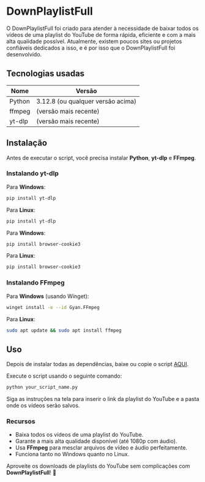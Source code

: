 # DownPlaylistFull

O DownPlaylistFull foi criado para atender à necessidade de baixar todos os vídeos de uma playlist do YouTube de forma rápida, eficiente e com a mais alta qualidade possível. Atualmente, existem poucos sites ou projetos confiáveis ​​dedicados a isso, e é por isso que o DownPlaylistFull foi desenvolvido.

## Tecnologias usadas

| Nome | Versão |
|---------|---------|
| Python | 3.12.8 (ou qualquer versão acima) |
| ffmpeg | (versão mais recente) |
| yt-dlp | (versão mais recente) |

## Instalação

Antes de executar o script, você precisa instalar **Python**, **yt-dlp** e **FFmpeg**.

### Instalando yt-dlp

Para **Windows**:

```sh
pip install yt-dlp

```

Para **Linux**:

```sh
pip install yt-dlp

```
Para **Windows**:

```sh
pip install browser-cookie3

```

Para **Linux**:

```sh
pip install browser-cookie3

```
### Instalando FFmpeg

Para **Windows** (usando Winget):

```sh
winget install -e --id Gyan.FFmpeg

```

Para **Linux**:

```sh
sudo apt update && sudo apt install ffmpeg

```

## Uso

Depois de instalar todas as dependências, baixe ou copie o script [AQUI](https://github.com/DaviJoseMach/DownPlaylistFull/blob/main/down_playlist.py).

Execute o script usando o seguinte comando:

```sh
python your_script_name.py

```

Siga as instruções na tela para inserir o link da playlist do YouTube e a pasta onde os vídeos serão salvos.

### Recursos

- Baixa todos os vídeos de uma playlist do YouTube.
- Garante a mais alta qualidade disponível (até 1080p com áudio).
- Usa **FFmpeg** para mesclar arquivos de vídeo e áudio perfeitamente.
- Funciona tanto no Windows quanto no Linux.

Aproveite os downloads de playlists do YouTube sem complicações com **DownPlaylistFull**! 🚀
